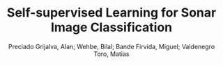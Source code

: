 ---
paperId: 11
author:  Preciado Grijalva, Alan; Wehbe, Bilal; Bande Firvida, Miguel; Valdenegro Toro, Matias 
publicationauthor: Preciado Grijalva, A. et al.
title: Self-supervised Learning for Sonar Image Classification
pdf: 11_camera_ready.pdf
poster: 11_poster.png
pitch: https://drive.google.com/open?id=1bEwE3pKuG_7ZjrZ07UFYBK-2rpikTpt1
type: Oral
topic: Image classification
category: Full paper
link: https://research.latinxinai.org/papers/cvpr/2022/pdf/11_camera_ready.pdf
conference: cvpr
year: 2022
tags: cvpr-2022
location: Virtual
---